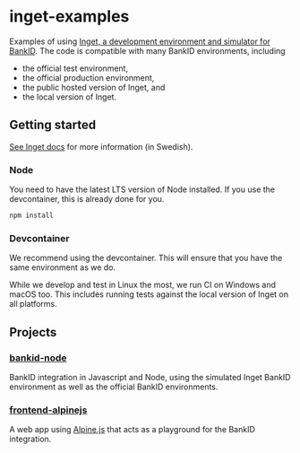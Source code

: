 # inget-examples

Examples of using [Inget, a development environment and simulator for BankID](https://inget.app/). The code is compatible with many BankID environments, including

- the official test environment,
- the official production environment,
- the public hosted version of Inget, and
- the local version of Inget.

## Getting started

[See Inget docs](https://docs.inget.app/) for more information (in Swedish).

### Node

You need to have the latest LTS version of Node installed. If you
use the devcontainer, this is already done for you.

```bash
npm install
```

### Devcontainer

We recommend using the devcontainer. This will ensure that you have the same environment as we do.

While we develop and test in Linux the most, we run CI on Windows and macOS too. This includes running tests against the local version of Inget on all platforms.

## Projects

### [bankid-node](bankid-node/)

BankID integration in Javascript and Node, using the simulated Inget BankID environment as well as the official BankID environments.

### [frontend-alpinejs](frontend-alpinejs/)

A web app using [Alpine.js](https://alpinejs.dev/) that acts as a playground for the BankID integration.
